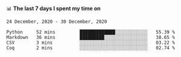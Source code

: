 <!--
### Hi there 👋

- 🤔 I was learning formal verification with Coq formally, but want to **build things** now.
- 😬 I am broadly interested in **computer systems** and **programming languages** (just a beginner 🥺).
- 🤩 (I hope I can) code for fun!

<img src="https://github-readme-stats.vercel.app/api?username=xxchan&show_icons=true&icon_color=0366d6&text_color=24292e&bg_color=ffffff&hide_title=true" />

---
-->


📊 **The last 7 days I spent my time on** 

<!--START_SECTION:waka-->
```text
24 December, 2020 - 30 December, 2020

Python     52 mins         █████████████░░░░░░░░░░░░   55.39 % 
Markdown   36 mins         █████████░░░░░░░░░░░░░░░░   38.65 % 
CSV        3 mins          ░░░░░░░░░░░░░░░░░░░░░░░░░   03.22 % 
Coq        2 mins          ░░░░░░░░░░░░░░░░░░░░░░░░░   02.74 %
```
<!--END_SECTION:waka-->

<!--
**xxchan/xxchan** is a ✨ _special_ ✨ repository because its `README.md` (this file) appears on your GitHub profile.

Here are some ideas to get you started:

- 🔭 I’m currently working on ...
- 🌱 I’m currently learning ...
- 👯 I’m looking to collaborate on ...
- 🤔 I’m looking for help with ...
- 💬 Ask me about ...
- 📫 How to reach me: ...
- 😄 Pronouns: ...
- ⚡ Fun fact: ...
-->
